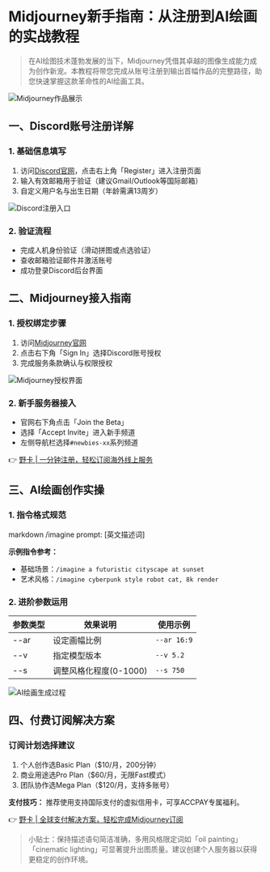 # Midjourney新手指南：从注册到AI绘画的实战教程

> 在AI绘图技术蓬勃发展的当下，Midjourney凭借其卓越的图像生成能力成为创作新宠。本教程将带您完成从账号注册到输出首幅作品的完整路径，助您快速掌握这款革命性的AI绘画工具。

![Midjourney作品展示](https://bbtdd.com/wp-content/uploads/img/836903117377.webp)

## 一、Discord账号注册详解

### 1. 基础信息填写
1. 访问[Discord官网](https://discord.com/)，点击右上角「Register」进入注册页面
2. 输入有效邮箱用于验证（建议Gmail/Outlook等国际邮箱）
3. 自定义用户名与出生日期（年龄需满13周岁）

![Discord注册入口](https://bbtdd.com/wp-content/uploads/img/74115729.webp)

### 2. 验证流程
- 完成人机身份验证（滑动拼图或点选验证）
- 查收邮箱验证邮件并激活账号
- 成功登录Discord后台界面

## 二、Midjourney接入指南

### 1. 授权绑定步骤
1. 访问[Midjourney官网](https://www.midjourney.com)
2. 点击右下角「Sign In」选择Discord账号授权
3. 完成服务条款确认与权限授权

![Midjourney授权界面](https://bbtdd.com/wp-content/uploads/img/40281750.webp)

### 2. 新手服务器接入
- 官网右下角点击「Join the Beta」
- 选择「Accept Invite」进入新手频道
- 左侧导航栏选择`#newbies-xx`系列频道

👉 [野卡 | 一分钟注册，轻松订阅海外线上服务](https://bbtdd.com/yeka)

## 三、AI绘画创作实操

### 1. 指令格式规范
markdown
/imagine prompt: [英文描述词] 

**示例指令参考：**
- 基础场景：`/imagine a futuristic cityscape at sunset`
- 艺术风格：`/imagine cyberpunk style robot cat, 8k render`

### 2. 进阶参数运用
| 参数类型 | 效果说明                | 使用示例              |
|----------|-------------------------|-----------------------|
| --ar     | 设定画幅比例            | `--ar 16:9`           |
| --v      | 指定模型版本            | `--v 5.2`             |
| --s      | 调整风格化程度(0-1000) | `--s 750`             |

![AI绘画生成过程](https://bbtdd.com/wp-content/uploads/img/474299891069810.webp)

## 四、付费订阅解决方案

### 订阅计划选择建议
1. 个人创作选Basic Plan（$10/月，200分钟）
2. 商业用途选Pro Plan（$60/月，无限Fast模式）
3. 团队协作选Mega Plan（$120/月，支持多账号）

**支付技巧：** 推荐使用支持国际支付的虚拟信用卡，可享ACCPAY专属福利。

👉 [野卡 | 全球支付解决方案，轻松完成Midjourney订阅](https://bbtdd.com/yeka)

> 小贴士：保持描述语句简洁准确，多用风格限定词如「oil painting」「cinematic lighting」可显著提升出图质量。建议创建个人服务器以获得更稳定的创作环境。